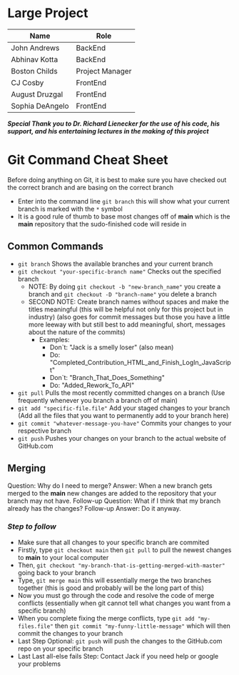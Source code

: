 # Large Project

|Name|Role|
|----|----|
|John Andrews|BackEnd|
|Abhinav Kotta|BackEnd|
|Boston Childs|Project Manager|
|CJ Cosby|FrontEnd|
|August Druzgal|FrontEnd|
|Sophia DeAngelo|FrontEnd|

***Special Thank you to Dr. Richard Lienecker for the use of his code, his support, and his entertaining lectures in the making of this project***



# Git Command Cheat Sheet

Before doing anything on Git, it is best to make sure you have checked out the correct branch and are basing on the correct branch

- Enter into the command line `git branch` this will show what your current branch is marked with the `*` symbol
- It is a good rule of thumb to base most changes off of **main** which is the **main** repository that the sudo-finished code will reside in


## Common Commands

- `git branch` Shows the available branches and your current branch
- `git checkout "your-specific-branch name"` Checks out the specified branch
    - NOTE: By doing `git checkout -b "new-branch_name"` you create a branch and `git checkout -D "branch-name"` you delete a branch
    - SECOND NOTE: Create branch names without spaces and make the titles meaningful (this will be helpful not only for this project but in industry) (also goes for commit messages but those you have a little more leeway with but still best to add meaningful, short, messages about the nature of the commits)
        - Examples:
            - Don`t: "Jack is a smelly loser"  (also mean)
            - Do: "Completed_Contribution_HTML_and_Finish_LogIn_JavaScript"
            - Don`t: "Branch_That_Does_Something"
            - Do: "Added_Rework_To_API"
- `git pull` Pulls the most recently committed changes on a branch (Use frequently whenever you branch a branch off of main)
- `git add "specific-file.file"` Add your staged changes to your branch (Add all the files that you want to permanently add to your branch here)
- `git commit "whatever-message-you-have"` Commits your changes to your respective branch
- `git push` Pushes your changes on your branch to the actual website of GitHub.com


## Merging

Question: Why do I need to merge?
Answer: When a new branch gets merged to the **main** new changes are added to the repository that your branch may not have.
Follow-up Question: What if I think that my branch already has the changes?
Follow-up Answer: Do it anyway.

### ***Step to follow***
- Make sure that all changes to your specific branch are commited
- Firstly, type `git checkout main` then `git pull` to pull the newest changes to **main** to your local computer
- Then, `git checkout "my-branch-that-is-getting-merged-with-master"` going back to your branch
- Type, `git merge main` this will essentially merge the two branches together (this is good and probably will be the long part of this)
- Now you must go through the code and resolve the code of merge conflicts (essentially when git cannot tell what changes you want from a specific branch)
- When you complete fixing the merge conflicts, type `git add "my-files.file"` then `git commit "my-funny-little-message"` which will then commit the changes to your branch
- Last Step Optional: `git push` will push the changes to the GitHub.com repo on your specific branch
- Last Last all-else fails Step: Contact Jack if you need help or google your problems